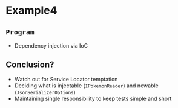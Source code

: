 ﻿# Example4

## `Program`
- Dependency injection via IoC

## Conclusion?
- Watch out for Service Locator temptation
- Deciding what is injectable (`IPokemonReader`) and newable (`JsonSerializerOptions`)
- Maintaining single responsibility to keep tests simple and short